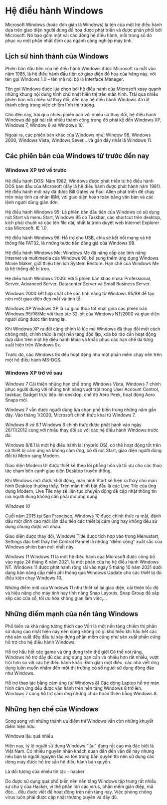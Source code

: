 # Hệ điều hành Windows

Microsoft Windows (hoặc đơn giản là Windows) là tên của một hệ điều hành dựa trên giao diện người dùng đồ hoạ được phát triển và được phân phối bởi Microsoft. Nó bao gồm một vài các dòng hệ điều hành, mỗi trong số đó phục vụ một phần nhất định của ngành công nghiệp máy tính.

## Lịch sử hình thành của Windows
Phiên bản đầu tiên của hệ điều hành Windows được Microsoft ra mắt vào năm 1985, là hệ điều hành đầu tiên có giao diện đồ hoạ của hãng này, với tên gọi Windows 1.0 – tên mã nội bộ là Interface Manager.

Tên gọi Windows được lựa chọn bởi hệ điều hành của Microsoft xoay quanh những khung nội dung hình chữ nhật hiển thị trên màn hình. Trải qua nhiều phiên bản với nhiều sự thay đổi, đến nay hệ điều hành Windows đã rất thành công trong việc chiếm lĩnh thị trường. 

Cho đến nay, trải qua nhiều phiên bản với nhiều sự thay đổi, hệ điều hành Windows đã gặt hái rất nhiều thành công trong đó phải kể đến Windows XP, Windows 7, Window 8 và Windows 10. 

Ngoài ra, các phiên bản khác của Windows như: Window 98, Windows 2000, Windows Vista, Windows Sever… và gần đây nhất là Windows 11.

## Các phiên bản của Windows từ trước đến nay
### Windows XP trở về trước
Hệ điều hành DOS: Năm 1982, Windows được phát triển từ hệ điều hành DOS ban đầu của Microsoft (đây là hệ điều hành được phát hành năm 1981). Hệ điều hành mới này đã được Bill Gates và Paul Allen phát triển để chạy trên máy tính cá nhân IBM, với giao diện hoàn toàn bằng văn bản và các lệnh người dùng giản đơn.

Hệ điều hành Windows 95: Là phiên bản đầu tiên của Windows có sử dụng nút Start và menu Start, Windows 95 có Taskbar, các shortcut trên desktop, kích phải chuột và các tên file dài, nhất là trình duyệt web Internet Explorer của Microsoft. IE 1.0. 

Hệ điều hành Windows 98: Hỗ trợ cho USB, chia sẻ kết nối mạng và hệ thống file FAT32, là những bước tiến đáng giá của Windows 98.

Hệ điều hành Windows Me: Windows Me đã nâng cấp các tính năng Internet và multimedia của Windows 98, bổ sung thêm ứng dụng Windows Movie Maker, giới thiệu tiện ích System Restore. Hạn chế của Windows Me là hệ thống dễ bị treo.

Hệ điều hành Windows 2000: Với 5 phiên bản khác nhau: Professional, Server, Advanced Server, Datacenter Server và Small Business Server.

Windows 2000  kết hợp chặt chẽ các tính năng từ Windows 95/98 để tạo nên một giao diện đẹp mắt và tinh tế.

*Windows XP*
Windows XP là sự giao thoa tốt nhất giữa các phiên bản Windows 95/98/Me với thao tác 32-bit của Windows NT/2000 và giao diện người dùng được tân trang lại.

Khi Windows XP ra đời cũng chính là lúc mà Windows đã thay đổi một cách chóng mặt, chính thức là một nền tảng độc lập, xóa bỏ rào cản hoạt động dựa dẫm trên một hệ điều hành khác và khắc phục các hạn chế đã từng xuất hiện trên Windows 9x.

Trước đó, các Windows 9x đều hoạt động như một phần mềm chạy nền trên một hệ điều hành MS-DOS.

### Windows XP trở về sau
*Windows 7*
Cải thiện những hạn chế trong Windows Vista, Windows 7 chinh phục người dùng với những tính năng vượt trội trong User Account Control, taskbar, Gadget trực tiếp lên desktop, chế độ Aero Peek, hoạt động Aero Snaps mới.

Windows 7 vẫn được người dùng lựa chọn phổ biến trong những năm gần đây. Vào tháng 1/2020, Microsoft chính thức khai tử Windows 7.

*Windows 8 và 8.1* 
Windows 8 chính thức được phát hành vào ngày 26/11/2012 cùng với nhiều thay đổi so với các hệ điều hành Windows trước đó.

Windows 8/8.1 là một hệ điều hành lai (hybrid OS), có thể hoạt động tốt trên cả thiết bị cảm ứng và không cảm ứng, bỏ đi nút Start, giao diện người dùng đổi từ Metro sang Modern. 

Giao diện Modern UI được thiết kế theo lối phẳng hóa và tối ưu cho các thao tác chạm bên cạnh giao diện Desktop truyền thống.

Khi Windows mới được khởi động, màn hình Start sẽ hiện ra thay cho màn hình Desktop thường thấy. Trên màn hình bắt đầu là các Live Tile của ứng dụng Modern, Live Tile này sẽ liên tục chuyển động để cập nhật thông tin mà người dùng không cần phải mở ứng dụng.

*Windows 10*

Cuối năm 2015 tại San Francisco, Windows 10 được chính thức ra mắt, đánh dấu một đỉnh cao mới: lần đầu tiên các thiết bị cảm ứng hay không đều sử dụng chung được với nhau.

Giao diện được thay đổi, Windows Title được tích hợp vào trong Menustart,  Settings đặc biệt thay thế Control Pannel là những “điểm cộng” xuất sắc của Windows phiên bản mới nhất này. 

*Windows 11*
Windows 11 là một hệ điều hành của Microsoft được công bố vào ngày 24 tháng 6 năm 2021, là một phần của họ hệ điều hành Windows NT. Windows 11 được phát hành rộng rãi vào ngày 5 tháng 10 năm 2021 dưới dạng bản nâng cấp miễn phí thông qua Windows Update cho các thiết bị đủ điều kiện chạy Windows 10.

Những điểm mới của Windows 11 như thiết kế lại giao diện, cải thiện tốc độ và hiệu năng cho máy tính hay tính năng Snap Layouts, Snap Group để sắp xếp các cửa sổ, tối ưu hóa không gian làm việc,...

## Những điểm mạnh của nền tảng Windows
Phổ biến và khả năng tương thích cao
Vốn là một nền tảng chiếm thị phần sử dụng cao nhất hiện nay nên cũng không có gì khó hiểu khi hầu hết các nhà sản xuất đều đầu tư xây dựng phần mềm cũng như sản xuất phần cứng hỗ trợ cho hệ điều hành Windows.

Hỗ trợ hầu hết các game và ứng dụng trên thế giới
Có thể nói rằng, Windows hỗ trợ đầy đủ các ứng dụng bạn cần và nhiều hơn rất nhiều, vượt trội hơn so với các hệ điều hành khác. Đơn giản một điều, các nhà viết ứng dụng luôn muốn nhắm đến một thị trường có số người sử dụng đông đảo như Windows.

Hỗ trợ thao tác bằng cảm ứng (từ Windows 8)
Các dòng Laptop hỗ trợ màn hình cảm ứng đều được vận hành trên nền tảng Windows 8 trở lên. Windows 7 cũng hỗ trợ cảm ứng nhưng chưa hoàn thiện bằng Windows 8.

## Những hạn chế của Windows
Song song với những thành ưu điểm thì Windows vẫn còn những khuyết điểm hiện hữu.

Windows lậu quá nhiều

Hiện nay, tỷ lệ người sử dụng Windows “lậu” đang rất cao mà đặc biệt là Việt Nam. Có nhiều nguyên nhân khách quan dẫn đến vấn đề này nhưng nếu bạn là người nguyên tắc và tôn trọng bản quyền thì nên sử dụng các dòng máy được hỗ trợ sẵn hệ điều hành bản quyền.

Là đối tượng của nhiều tin tặc - hacker

Do được sử dụng quá phổ biến nên nền tảng Windows tập trung rất nhiều sự chú ý của Hacker, vì thế phần lớn các virus, phần mềm gián điệp, mã độc… đều được viết để hoạt động trên nền tảng này. Việc phòng chống virus luôn phải được cập nhật thường xuyên và đầy đủ.

